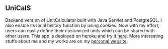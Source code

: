 ## UniCalS
Backend version of UnitCalculator built with Java Servlet and PostgreSQL. I also enable its local history function by using cookies.
Now with my effort, users can easily define their customized units which can be shared with other users. This app is deployed on heroku and try it [here](http://zhiweijia.net/UnitCalculator/index.html). More interesting stuffs about me and my works are on my [personal website](http://zhiweijia.net).
